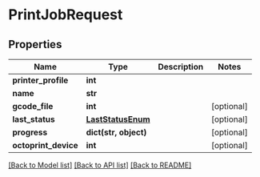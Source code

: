 # PrintJobRequest

## Properties
Name | Type | Description | Notes
------------ | ------------- | ------------- | -------------
**printer_profile** | **int** |  | 
**name** | **str** |  | 
**gcode_file** | **int** |  | [optional] 
**last_status** | [**LastStatusEnum**](LastStatusEnum.md) |  | [optional] 
**progress** | **dict(str, object)** |  | [optional] 
**octoprint_device** | **int** |  | [optional] 

[[Back to Model list]](../README.md#documentation-for-models) [[Back to API list]](../README.md#documentation-for-api-endpoints) [[Back to README]](../README.md)


